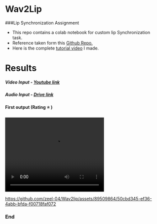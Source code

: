 # **Wav2Lip** 
###Lip Synchronization Assignment 

- This repo contains a colab notebook for custom lip Synchronization task.
- Reference taken form this [Github Repo.](https://github.com/Rudrabha/Wav2Lip "link")
- Here is the complete [tutorial video](https://drive.google.com/file/d/1surpT6e2mOOLyxnHxKxS7Y3-5H4kWiF_/view?usp=sharing "tutorial video") I made.

# Results
##### Video Input - [Youtube link](https://www.youtube.com/watch?v=YMuuEv37s0o "Youtube link")

##### Audio Input - [Drive link](https://drive.google.com/file/d/1jhUOAeGw8lPjNf7Q1cIcBOvzE3CJ3gVz/view)

#### First output (Rating :star:  )
<video width="320" height="240" controls>
  <source src="https://github.com/zeel-04/Wav2lip/raw/main/All%20Results/result_voice_1.mp4" type="video/mp4">
  Your browser does not support the video tag.
</video>


https://github.com/zeel-04/Wav2lip/assets/89509864/50cbd345-ef36-4abb-bfda-f00718faf072


### End
